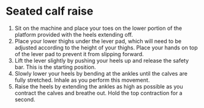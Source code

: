 # Seated calf raise

1. Sit on the machine and place your toes on the lower portion of the platform provided with the heels extending off.
2. Place your lower thighs under the lever pad, which will need to be adjusted according to the height of your thighs. Place your hands on top of the lever pad to prevent it from slipping forward.
3. Lift the lever slightly by pushing your heels up and release the safety bar. This is the starting position.
4. Slowly lower your heels by bending at the ankles until the calves are fully stretched. Inhale as you perform this movement.
5. Raise the heels by extending the ankles as high as possible as you contract the calves and breathe out. Hold the top contraction for a second.

